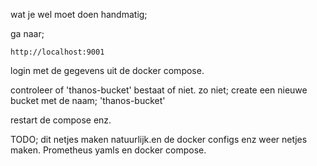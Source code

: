 wat je wel moet doen handmatig; 

ga naar;

`http://localhost:9001`

login met de gegevens uit de docker compose.

controleer of 'thanos-bucket' bestaat of niet. zo niet; 
create een nieuwe bucket met de naam; 'thanos-bucket' 

restart de compose enz. 

TODO; dit netjes maken natuurlijk.en de docker configs enz weer netjes maken. Prometheus yamls en docker compose.
